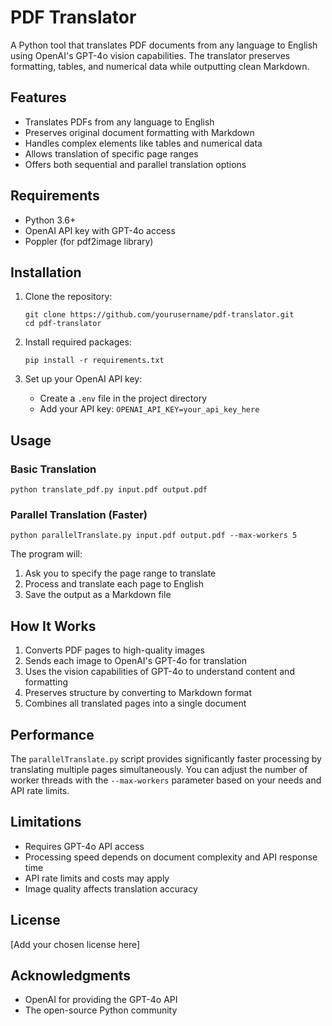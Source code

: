 # PDF Translator

A Python tool that translates PDF documents from any language to English using OpenAI's GPT-4o vision capabilities. The translator preserves formatting, tables, and numerical data while outputting clean Markdown.

## Features

- Translates PDFs from any language to English
- Preserves original document formatting with Markdown
- Handles complex elements like tables and numerical data
- Allows translation of specific page ranges
- Offers both sequential and parallel translation options

## Requirements

- Python 3.6+
- OpenAI API key with GPT-4o access
- Poppler (for pdf2image library)

## Installation

1. Clone the repository:
   ```
   git clone https://github.com/yourusername/pdf-translator.git
   cd pdf-translator
   ```

2. Install required packages:
   ```
   pip install -r requirements.txt
   ```

3. Set up your OpenAI API key:
   - Create a `.env` file in the project directory
   - Add your API key: `OPENAI_API_KEY=your_api_key_here`

## Usage

### Basic Translation

```
python translate_pdf.py input.pdf output.pdf
```

### Parallel Translation (Faster)

```
python parallelTranslate.py input.pdf output.pdf --max-workers 5
```

The program will:
1. Ask you to specify the page range to translate
2. Process and translate each page to English
3. Save the output as a Markdown file

## How It Works

1. Converts PDF pages to high-quality images
2. Sends each image to OpenAI's GPT-4o for translation
3. Uses the vision capabilities of GPT-4o to understand content and formatting
4. Preserves structure by converting to Markdown format
5. Combines all translated pages into a single document

## Performance

The `parallelTranslate.py` script provides significantly faster processing by translating multiple pages simultaneously. You can adjust the number of worker threads with the `--max-workers` parameter based on your needs and API rate limits.

## Limitations

- Requires GPT-4o API access
- Processing speed depends on document complexity and API response time
- API rate limits and costs may apply
- Image quality affects translation accuracy

## License

[Add your chosen license here]

## Acknowledgments

- OpenAI for providing the GPT-4o API
- The open-source Python community